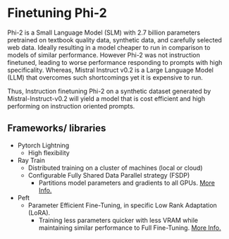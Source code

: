 # Finetuning Phi-2

Phi-2 is a Small Language Model (SLM) with 2.7 billion parameters pretrained on textbook quality data, synthetic data, and carefully selected web data. Ideally resulting in a model cheaper to run in comparison to models of similar performance. However Phi-2 was not instruction finetuned, leading to worse performance responding to prompts with high specificality. Whereas, Mistral Instruct v0.2 is a Large Language Model (LLM) that overcomes such shortcomings yet it is expensive to run. 

Thus, Instruction finetuning Phi-2 on a synthetic dataset generated by Mistral-Instruct-v0.2 will yield a model that is cost efficient and high performing on instruction oriented prompts.

## Frameworks/ libraries

- Pytorch Lightning
    - High flexibility 
- Ray Train
    - Distributed training on a cluster of machines (local or cloud)
    - Configurable Fully Shared Data Parallel strategy (FSDP)
        - Partitions model parameters and gradients to all GPUs. [More Info.](https://arxiv.org/pdf/2304.11277.pdf)
- Peft
    - Parameter Efficient Fine-Tuning, in specific Low Rank Adaptation (LoRA).
        - Training less parameters quicker with less VRAM while maintaining similar performance to Full Fine-Tuning. [More Info.](https://arxiv.org/pdf/2106.09685.pdf)

